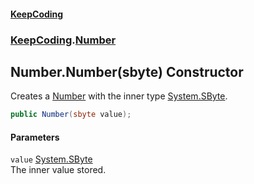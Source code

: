 #### [KeepCoding](index.md 'index')
### [KeepCoding](KeepCoding.md 'KeepCoding').[Number](Number.md 'KeepCoding.Number')
## Number.Number(sbyte) Constructor
Creates a [Number](Number.md 'KeepCoding.Number') with the inner type [System.SByte](https://docs.microsoft.com/en-us/dotnet/api/System.SByte 'System.SByte').  
```csharp
public Number(sbyte value);
```
#### Parameters
<a name='KeepCoding_Number_Number(sbyte)_value'></a>
`value` [System.SByte](https://docs.microsoft.com/en-us/dotnet/api/System.SByte 'System.SByte')  
The inner value stored.
  
